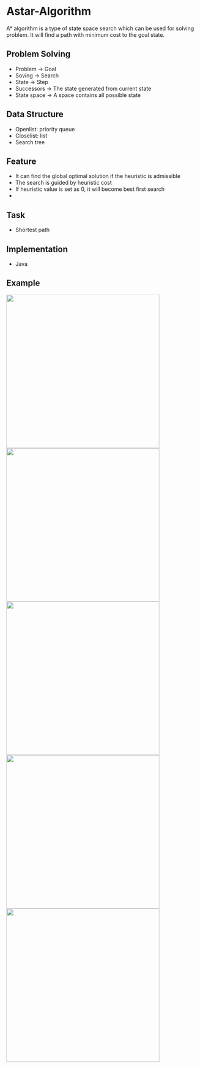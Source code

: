 # Astar-Algorithm
A* algorithm is a type of state space search which can be used for solving problem. It will find a path with minimum cost to the goal state.

## Problem Solving
+ Problem -> Goal
+ Soving -> Search
+ State -> Step
+ Successors -> The state generated from current state
+ State space -> A space contains all possible state

## Data Structure
+ Openlist: priority queue
+ Closelist: list
+ Search tree

## Feature
+ It can find the global optimal solution if the heuristic is admissible
+ The search is guided by heuristic cost
+ If heuristic value is set as 0, it will become best first search
+ 

## Task
+ Shortest path

## Implementation
+ Java

## Example

<img width="400" src="https://github.com/ChienKangLu/A-star-Algorithm-for-Shortest-Path/blob/master/img/path.png" />
<img width="400" src="https://github.com/ChienKangLu/A-star-Algorithm-for-Shortest-Path/blob/master/img/path%20matrix.png" />
<img width="400" src="https://github.com/ChienKangLu/A-star-Algorithm-for-Shortest-Path/blob/master/img/heuristic.png" />
<img width="400" src="https://github.com/ChienKangLu/A-star-Algorithm-for-Shortest-Path/blob/master/img/heuristic%20matrix.png" />
<img width="400" src="https://github.com/ChienKangLu/A-star-Algorithm-for-Shortest-Path/blob/master/img/tree.png" />

